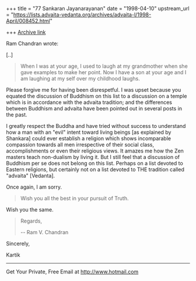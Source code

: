 +++
title = "77 Sankaran Jayanarayanan"
date = "1998-04-10"
upstream_url = "https://lists.advaita-vedanta.org/archives/advaita-l/1998-April/008452.html"

+++
[Archive link](https://lists.advaita-vedanta.org/archives/advaita-l/1998-April/008452.html)

Ram Chandran <chandran at TIDALWAVE.NET> wrote:

[..]

>When I was at your age,  I used to laugh at my grandmother when she
gave
>examples to make her point.  Now I have a son at your age and I am
>laughing at my self over my childhood laughs.

Please forgive me for having been disrespetful. I was upset because you
equated the discussion of Buddhism on this list to a discussion on a
temple which is in accordance with the advaita tradition; and the
differences between Buddhism and advaita have been pointed out in
several posts in the past.

I greatly respect the Buddha and have tried without success to
understand how a man with an "evil" intent toward living beings [as
explained by Shankara] could ever establish a religion which shows
incomparable compassion towards all men irrespective of their social
class, accomplishments or even their religious views. It amazes me how
the Zen masters teach non-dualism by living it. But I still feel that a
discussion of Buddhism per se does not belong on this list. Perhaps on a
list devoted to Eastern religions, but certainly not on a list devoted
to THE tradition called "advaita" [Vedanta].

Once again, I am sorry.

>Wish you all the best in your pursuit of Truth.
>

Wish you the same.

>Regards,
>
>
>--
>Ram V. Chandran
>

Sincerely,

Kartik

______________________________________________________
Get Your Private, Free Email at http://www.hotmail.com

